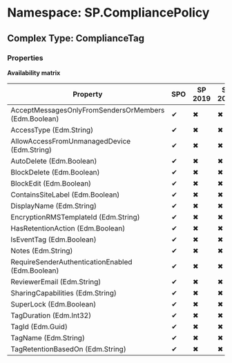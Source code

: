 # Namespace: SP.CompliancePolicy

## Complex Type: ComplianceTag

### Properties

**Availability matrix**

Property | SPO | SP 2019 | SP 2016 | SP 2013
----------|-----|---------|---------|--------
AcceptMessagesOnlyFromSendersOrMembers (Edm.Boolean) | ✔ | ✖ | ✖ | ✖
AccessType (Edm.String) | ✔ | ✖ | ✖ | ✖
AllowAccessFromUnmanagedDevice (Edm.String) | ✔ | ✖ | ✖ | ✖
AutoDelete (Edm.Boolean) | ✔ | ✖ | ✖ | ✖
BlockDelete (Edm.Boolean) | ✔ | ✖ | ✖ | ✖
BlockEdit (Edm.Boolean) | ✔ | ✖ | ✖ | ✖
ContainsSiteLabel (Edm.Boolean) | ✔ | ✖ | ✖ | ✖
DisplayName (Edm.String) | ✔ | ✖ | ✖ | ✖
EncryptionRMSTemplateId (Edm.String) | ✔ | ✖ | ✖ | ✖
HasRetentionAction (Edm.Boolean) | ✔ | ✖ | ✖ | ✖
IsEventTag (Edm.Boolean) | ✔ | ✖ | ✖ | ✖
Notes (Edm.String) | ✔ | ✖ | ✖ | ✖
RequireSenderAuthenticationEnabled (Edm.Boolean) | ✔ | ✖ | ✖ | ✖
ReviewerEmail (Edm.String) | ✔ | ✖ | ✖ | ✖
SharingCapabilities (Edm.String) | ✔ | ✖ | ✖ | ✖
SuperLock (Edm.Boolean) | ✔ | ✖ | ✖ | ✖
TagDuration (Edm.Int32) | ✔ | ✖ | ✖ | ✖
TagId (Edm.Guid) | ✔ | ✖ | ✖ | ✖
TagName (Edm.String) | ✔ | ✖ | ✖ | ✖
TagRetentionBasedOn (Edm.String) | ✔ | ✖ | ✖ | ✖
